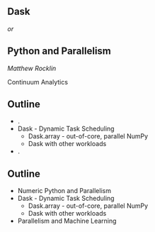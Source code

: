 ## Dask

*or*

## Python and Parallelism

*Matthew Rocklin*

Continuum Analytics


## Outline

* .
* Dask - Dynamic Task Scheduling
    *  Dask.array - out-of-core, parallel NumPy
    *  Dask with other workloads
* .


## Outline

* Numeric Python and Parallelism
* Dask - Dynamic Task Scheduling
    *  Dask.array - out-of-core, parallel NumPy
    *  Dask with other workloads
* Parallelism and Machine Learning
